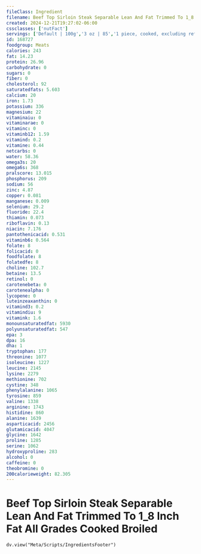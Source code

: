 ```yaml
---
fileClass: Ingredient
filename: Beef Top Sirloin Steak Separable Lean And Fat Trimmed To 1_8 Inch Fat All Grades Cooked Broiled
created: 2024-12-21T19:27:02-06:00
cssclasses: ['nutFact']
servings: ['Default | 100g','3 oz | 85','1 piece, cooked, excluding refuse (yield from 1 lb raw meat with refuse) | 306']
id: 168727
foodgroup: Meats
calories: 243
fat: 14.23
protein: 26.96
carbohydrate: 0
sugars: 0
fiber: 0
cholesterol: 92
saturatedfats: 5.603
calcium: 20
iron: 1.73
potassium: 336
magnesium: 22
vitaminaiu: 0
vitaminarae: 0
vitaminc: 0
vitaminb12: 1.59
vitamind: 0.2
vitamine: 0.44
netcarbs: 0
water: 58.36
omega3s: 20
omega6s: 368
pralscore: 13.015
phosphorus: 209
sodium: 56
zinc: 4.87
copper: 0.081
manganese: 0.009
selenium: 29.2
fluoride: 22.4
thiamin: 0.073
riboflavin: 0.13
niacin: 7.176
pantothenicacid: 0.531
vitaminb6: 0.564
folate: 8
folicacid: 0
foodfolate: 8
folatedfe: 8
choline: 102.7
betaine: 13.5
retinol: 0
carotenebeta: 0
carotenealpha: 0
lycopene: 0
luteinzeaxanthin: 0
vitamind3: 0.2
vitamindiu: 9
vitamink: 1.6
monounsaturatedfat: 5930
polyunsaturatedfat: 547
epa: 3
dpa: 16
dha: 1
tryptophan: 177
threonine: 1077
isoleucine: 1227
leucine: 2145
lysine: 2279
methionine: 702
cystine: 348
phenylalanine: 1065
tyrosine: 859
valine: 1338
arginine: 1743
histidine: 860
alanine: 1639
asparticacid: 2456
glutamicacid: 4047
glycine: 1642
proline: 1285
serine: 1062
hydroxyproline: 283
alcohol: 0
caffeine: 0
theobromine: 0
200calorieweight: 82.305
---
```


# Beef Top Sirloin Steak Separable Lean And Fat Trimmed To 1_8 Inch Fat All Grades Cooked Broiled

```dataviewjs
dv.view("Meta/Scripts/IngredientsFooter")
```